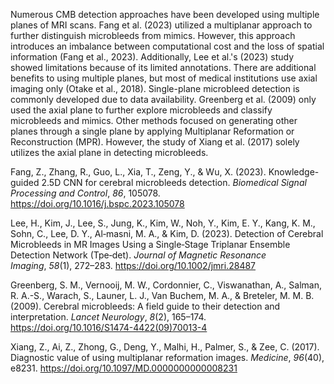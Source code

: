 Numerous CMB detection approaches have been developed using multiple planes of MRI scans. Fang et al. (2023) utilized a multiplanar approach to further distinguish microbleeds from mimics. However, this approach introduces an imbalance between computational cost and the loss of spatial information (Fang et al., 2023). Additionally, Lee et al.'s (2023) study showed limitations because of its limited annotations. There are additional benefits to using multiple planes, but most of medical institutions use axial imaging only (Otake et al., 2018). Single-plane microbleed detection is commonly developed due to data availability. Greenberg et al. (2009) only used the axial plane to further explore microbleeds and classify microbleeds and mimics. Other methods focused on generating other planes through a single plane by applying Multiplanar Reformation or Reconstruction (MPR). However, the study of Xiang et al. (2017) solely utilizes the axial plane in detecting microbleeds.

Fang, Z., Zhang, R., Guo, L., Xia, T., Zeng, Y., & Wu, X. (2023). Knowledge-guided 2.5D CNN for cerebral microbleeds detection. _Biomedical Signal Processing and Control_, _86_, 105078. https://doi.org/10.1016/j.bspc.2023.105078

Lee, H., Kim, J., Lee, S., Jung, K., Kim, W., Noh, Y., Kim, E. Y., Kang, K. M., Sohn, C., Lee, D. Y., Al‐masni, M. A., & Kim, D. (2023). Detection of Cerebral Microbleeds in MR Images Using a Single‐Stage Triplanar Ensemble Detection Network (Tpe‐det). _Journal of Magnetic Resonance Imaging_, _58_(1), 272–283. https://doi.org/10.1002/jmri.28487

Greenberg, S. M., Vernooij, M. W., Cordonnier, C., Viswanathan, A., Salman, R. A.-S., Warach, S., Launer, L. J., Van Buchem, M. A., & Breteler, M. M. B. (2009). Cerebral microbleeds: A field guide to their detection and interpretation. _Lancet Neurology_, _8_(2), 165–174. https://doi.org/10.1016/S1474-4422(09)70013-4

Xiang, Z., Ai, Z., Zhong, G., Deng, Y., Malhi, H., Palmer, S., & Zee, C. (2017). Diagnostic value of using multiplanar reformation images. _Medicine_, _96_(40), e8231. https://doi.org/10.1097/MD.0000000000008231